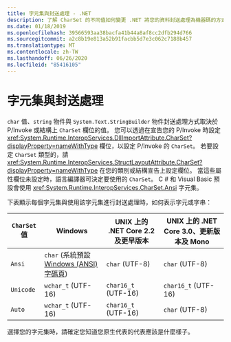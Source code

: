 ```yaml
---
title: 字元集與封送處理 - .NET
description: 了解 CharSet 的不同值如何變更 .NET 將您的資料封送處理為機器碼的方式。
ms.date: 01/18/2019
ms.openlocfilehash: 39566593aa38bacfa41b44a8af8cc2dfb294d766
ms.sourcegitcommit: a2c8b19e813a52b91facbb5d7e3c062c7188b457
ms.translationtype: MT
ms.contentlocale: zh-TW
ms.lasthandoff: 06/26/2020
ms.locfileid: "85416105"
---
```

# <a name="charsets-and-marshaling"></a>字元集與封送處理

`char` 值、`string` 物件與 `System.Text.StringBuilder` 物件封送處理方式取決於 P/Invoke 或結構上 `CharSet` 欄位的值。 您可以透過在宣告您的 P/Invoke 時設定 <xref:System.Runtime.InteropServices.DllImportAttribute.CharSet?displayProperty=nameWithType> 欄位，以設定 P/Invoke 的 `CharSet`。 若要設定 `CharSet` 類型的，請 <xref:System.Runtime.InteropServices.StructLayoutAttribute.CharSet?displayProperty=nameWithType> 在您的類別或結構宣告上設定欄位。 當這些屬性欄位未設定時，語言編譯器可決定要使用的 `CharSet`。 C # 和 Visual Basic 預設會使用 <xref:System.Runtime.InteropServices.CharSet.Ansi> 字元集。

下表顯示每個字元集與使用該字元集進行封送處理時，如何表示字元或字串：

| `CharSet` 值 | Windows            | UNIX 上的 .NET Core 2.2 及更早版本 | UNIX 上的 .NET Core 3.0、更新版本及 Mono |
|-----------------|--------------------|-----------------------------------|------------------------------------------|
| `Ansi`          | `char` (系統預設 [Windows (ANSI) 字碼頁](/windows/win32/intl/code-pages))      | `char` (UTF-8)                    | `char` (UTF-8)                           |
| `Unicode`       | `wchar_t` (UTF-16) | `char16_t` (UTF-16)               | `char16_t` (UTF-16)                      |
| `Auto`          | `wchar_t` (UTF-16) | `char16_t` (UTF-16)               | `char` (UTF-8)                           |

選擇您的字元集時，請確定您知道您原生代表的代表應該是什麼樣子。
